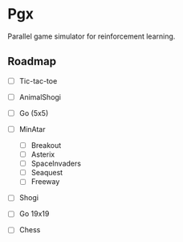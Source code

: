 # Pgx

Parallel game simulator for reinforcement learning.

## Roadmap

* [ ] Tic-tac-toe
* [ ] AnimalShogi
* [ ] Go (5x5)
* [ ] MinAtar
  * [ ] Breakout
  * [ ] Asterix
  * [ ] SpaceInvaders
  * [ ] Seaquest
  * [ ] Freeway
* [ ] Shogi
* [ ] Go 19x19
* [ ] Chess

